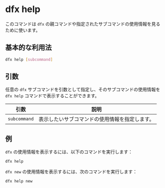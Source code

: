 # dfx help

このコマンドは `dfx` の親コマンドや指定されたサブコマンドの使用情報を見るために使います。

## 基本的な利用法

``` bash
dfx help [subcommand]
```

## 引数

任意の `dfx` サブコマンドを引数として指定し、そのサブコマンドの使用情報を `dfx help` コマンドで表示することができます。

|引数 |説明|
|--------------|-----------------------------------------------------------------|
|`subcommand` |表示したいサブコマンドの使用情報を指定します。|

## 例

`dfx` の使用情報を表示するには、以下のコマンドを実行します：

``` bash
dfx help
```

`dfx new` の使用情報を表示するには、次のコマンドを実行します：

``` bash
dfx help new
```

<!--
# dfx help

Use this command to view usage information for the `dfx` parent command or for any specified subcommand.

## Basic usage

``` bash
dfx help [subcommand]
```

## Arguments

You can specify any `dfx` subcommand as an argument to view usage information for that subcommand using the `dfx help` command.

| Argument     | Description                                                     |
|--------------|-----------------------------------------------------------------|
| `subcommand` | Specifies the subcommand usage information you want to display. |

## Examples

To display the usage information for `dfx`, run the following command:

``` bash
dfx help
```

To display the usage information for `dfx new`, run the following command:

``` bash
dfx help new
```

-->